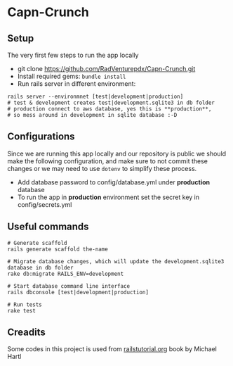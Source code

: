 # Capn-Crunch

## Setup
The very first few steps to run the app locally
- git clone https://github.com/RadVenturepdx/Capn-Crunch.git
- Install required gems: ```bundle install ```
- Run rails server in different environment:
```shell
rails server --environmnet [test|development|production]
# test & development creates test|development.sqlite3 in db folder
# production connect to aws database, yes this is **production**,
# so mess around in development in sqlite database :-D
```


## Configurations
Since we are running this app locally and our repository is public we should make the following configuration, and make sure to not commit these changes or we may need to use ```dotenv``` to simplify these process.


- Add database password to config/database.yml under **production** database
- To run the app in **production** environment set the secret key in config/secrets.yml


## Useful commands
```shell
# Generate scaffold
rails generate scaffold the-name

# Migrate database changes, which will update the development.sqlite3 database in db folder
rake db:migrate RAILS_ENV=development

# Start database command line interface
rails dbconsole [test|development|production]

# Run tests
rake test
```

## Creadits
Some codes in this project is used from [railstutorial.org](https://www.railstutorial.org/book) book by Michael Hartl
